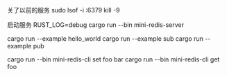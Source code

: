 关了以前的服务
sudo lsof -i :6379
kill -9 <pid>

启动服务
RUST_LOG=debug cargo run --bin mini-redis-server


cargo run --example hello_world
cargo run --example sub
cargo run --example pub


cargo run --bin mini-redis-cli set foo bar
cargo run --bin mini-redis-cli get foo
